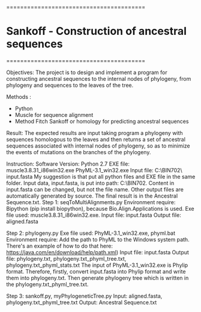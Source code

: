 
========================================
# Sankoff - Construction of ancestral sequences
========================================

Objectives: The project is to design and implement a program for constructing ancestral sequences to the internal nodes of phylogeny, from phylogeny and sequences to the leaves of the tree.

Methods : 
- Python
- Muscle for sequence alignment
- Method Fitch Sankoff or homology for predicting ancestral sequences

Result: The expected results are input taking program a phylogeny with sequences homologous to the leaves and then returns a set of ancestral sequences associated with internal nodes of phylogeny, so as to minimize the events of mutations on the branches of the phylogeny.

Instruction:
Software Version: Python 2.7
EXE file:
  muscle3.8.31_i86win32.exe
  PhyML-3.1_win32.exe
Input file: C:\BIN702\ input.fasta
My suggestion is that put all python files and EXE file in the same folder. Input data, input.fasta, is put into path: C:\BIN702. Content in input.fasta can be changed, but not the file name. Other output files are automatically generated by source. The final result is in the Ancestral Sequence.txt.
Step 1:
seqToMultiAlignments.py
Environment require: Bipython (pip install biopython), because Bio.Align.Applications is used.
Exe file used: muscle3.8.31_i86win32.exe. 
Input file: input.fasta
Output file: aligned.fasta

Step 2:
phylogeny.py
Exe file used: PhyML-3.1_win32.exe, phyml.bat 
Environment require: Add the path to PhyML to the Windows system path. There's an example of how to do that here: https://java.com/en/download/help/path.xml)
Input file: input.fasta
Output file: phylogeny.txt, phylogeny.txt_phyml_tree.txt, phylogeny.txt_phyml_stats.txt
The input of PhyML-3.1_win32.exe is Phylip format. Therefore, firstly, convert input.fasta into Phylip format and write them into phylogeny.txt. Then generate phylogeny tree which is written in the phylogeny.txt_phyml_tree.txt.

Step 3:
sankoff.py, myPhylogeneticTree.py
Input: aligned.fasta, phylogeny.txt_phyml_tree.txt
Output: Ancestral Sequence.txt
